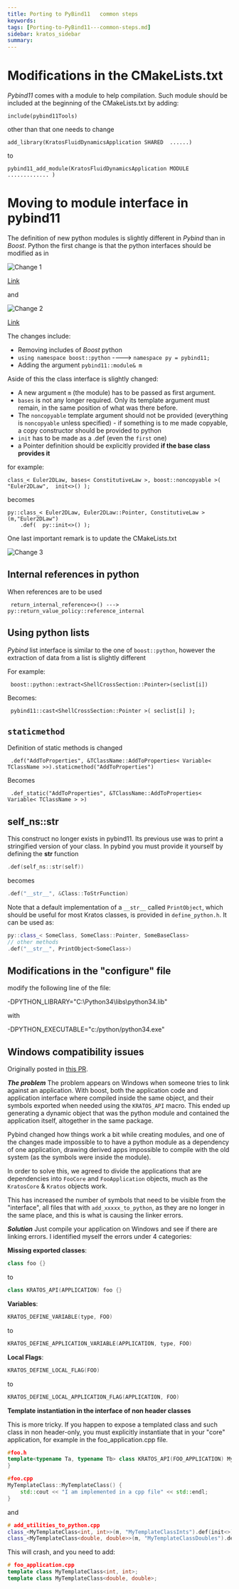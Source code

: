 ```yaml
---
title: Porting to PyBind11   common steps
keywords: 
tags: [Porting-to-PyBind11---common-steps.md]
sidebar: kratos_sidebar
summary: 
---
```


# Modifications in the CMakeLists.txt
*Pybind11* comes with a module to help compilation. Such module should be included at the beginning of the CMakeLists.txt by adding:

    include(pybind11Tools)

other than that one needs to change

    add_library(KratosFluidDynamicsApplication SHARED  ......)

to

    pybind11_add_module(KratosFluidDynamicsApplication MODULE ............. )

# Moving to module interface in pybind11
The definition of new python modules is slightly different in *Pybind* than in *Boost*. Python
the first change is that the python interfaces should be modified as in

![Change 1](https://raw.githubusercontent.com/KratosMultiphysics/Documentation/master/Wiki_files/Porting-to-PyBind11---common-steps/change1.png)

[Link](https://github.com/KratosMultiphysics/Kratos/blob/eb4f48418e9b28e4a920fd1c524842ac42a84b44/applications/FluidDynamicsApplication/custom_python/add_custom_constitutive_laws_to_python.h)

and 

![Change 2](https://raw.githubusercontent.com/KratosMultiphysics/Documentation/master/Wiki_files/Porting-to-PyBind11---common-steps/change2.png)

[Link](https://github.com/KratosMultiphysics/Kratos/blob/eb4f48418e9b28e4a920fd1c524842ac42a84b44/applications/FluidDynamicsApplication/custom_python/add_custom_constitutive_laws_to_python.cpp)

The changes include:
* Removing includes of *Boost* python
* `using namespace boost::python` ----> `namespace py = pybind11;`
* Adding the argument `pybind11::module& m`

Aside of this the class interface is slightly changed:
* A new argument `m` (the module) has to be passed as first argument.
* `bases` is not any longer required. Only its template argument must remain, in the same position of what was there before.
* The `noncopyable` template argument should not be provided (everything is `noncopyable` unless specified) - if something is to me made copyable, a copy constructor should be provided to python
* `init` has to be made as a .def (even the `first` one)
* a Pointer definition should be explicitly provided **if the base class provides it**

for example:

    class_< Euler2DLaw, bases< ConstitutiveLaw >, boost::noncopyable >( "Euler2DLaw",  init<>() );

becomes

    py::class_< Euler2DLaw, Euler2DLaw::Pointer, ConstitutiveLaw >(m,"Euler2DLaw")
        .def(  py::init<>() );

One last important remark is to update the CMakeLists.txt

![Change 3](https://github.com/KratosMultiphysics/Documentation/blob/master/Wiki_files/Porting-to-PyBind11---common-steps/change_3.png?raw=true)

## Internal references in python
When references are to be used

     return_internal_reference<>() ---> py::return_value_policy::reference_internal

## Using python lists
*Pybind* list interface is similar to the one of `boost::python`, however the extraction of data from a list is slightly different

For example:

     boost::python::extract<ShellCrossSection::Pointer>(seclist[i])

Becomes:

     pybind11::cast<ShellCrossSection::Pointer >( seclist[i] );

## `staticmethod`

Definition of static methods is changed

     .def("AddToProperties", &TClassName::AddToProperties< Variable< TClassName >>).staticmethod("AddToProperties")

Becomes

     .def_static("AddToProperties", &TClassName::AddToProperties< Variable< TClassName > >)

## self_ns::str

This construct no longer exists in pybind11. Its previous use was to print a stringified version of your class. In pybind you must provide it yourself by defining the __str__ function 

```c++
.def(self_ns::str(self))
```

becomes 

```c++
.def("__str__", &Class::ToStrFunction)
```
Note that a default implementation of a `__str__` called `PrintObject`, which should be useful for most Kratos classes, is provided in `define_python.h`. It can be used as:
```c++
py::class_< SomeClass, SomeClass::Pointer, SomeBaseClass>
// other methods
.def("__str__", PrintObject<SomeClass>)
```

## Modifications in the "configure" file
modify the following line of the file:

-DPYTHON_LIBRARY="C:\Python34\libs\python34.lib"

with

-DPYTHON_EXECUTABLE="c:/python/python34.exe"

## Windows compatibility issues

Originally posted in [this PR](https://github.com/KratosMultiphysics/Kratos/pull/1830#issuecomment-380099368).


_**The problem**_
The problem appears on Windows when someone tries to link against an application. With boost, both the application code and application interface where compiled inside the same object, and their symbols exported when needed using the `KRATOS_API` macro. This ended up generating a dynamic object that was the python module and contained the application itself, altogether in the same package.

Pybind changed how things work a bit while creating modules, and one of the changes made impossible to to have a python module as a dependency of one application, drawing derived apps impossible to compile with the old system (as the symbols were inside the module).

In order to solve this, we agreed to divide the applications that are dependencies into `FooCore` and `FooApplication` objects, much as the `KratosCore` & `Kratos` objects work.

This has increased the number of symbols that need to be visible from the "interface", all files that with `add_xxxxx_to_python`, as they are no longer in the same place, and this is what is causing the linker errors.

_**Solution**_
Just compile your application on Windows and see if there are linking errors. I identified myself the errors under 4 categories:

**Missing exported classes**:

```c++
class foo {}
```
to
```c++
class KRATOS_API(APPLICATION) foo {}
```

**Variables**:

```c++
KRATOS_DEFINE_VARIABLE(type, FOO)
```
to
```c++
KRATOS_DEFINE_APPLICATION_VARIABLE(APPLICATION, type, FOO)
```

**Local Flags**:

```c++
KRATOS_DEFINE_LOCAL_FLAG(FOO)
```
to
```c++
KRATOS_DEFINE_LOCAL_APPLICATION_FLAG(APPLICATION, FOO)
```
**Template instantiation in the interface of non header classes**

This is more tricky. If you happen to expose a templated class and such class in non header-only, you must explicitly instantiate that in your "core" application, for example in the foo_application.cpp file.

```c++
#foo.h
template<typename Ta, typename Tb> class KRATOS_API(FOO_APPLICATION) MyTemplateClass{
}

#foo.cpp
MyTemplateClass::MyTemplateClass() {
    std::cout << "I am implemented in a cpp file" << std::endl;
}
```
and
```c++
# add_utilities_to_python.cpp
class_<MyTemplateClass<int, int>>(m, "MyTemplateClassInts").def(init<>);
class_<MyTemplateClass<double, double>>(m, "MyTemplateClassDoubles").def(init<>);
```

This will crash, and you need to add:

```c++
# foo_application.cpp
template class MyTemplateClass<int, int>;
template class MyTemplateClass<double, double>;
```
